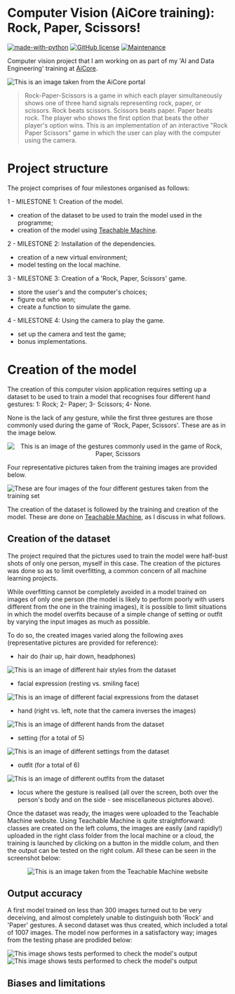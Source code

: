 # Computer Vision (AiCore training): Rock, Paper, Scissors!

[![made-with-python](https://img.shields.io/badge/Made%20with-Python-1f425f.svg)](https://www.python.org/)
[![GitHub license](https://img.shields.io/github/license/Naereen/StrapDown.js.svg)](https://github.com/Naereen/StrapDown.js/blob/master/LICENSE)
[![Maintenance](https://img.shields.io/badge/Maintained%3F-no-red.svg)](https://bitbucket.org/lbesson/ansi-colors)

Computer vision project that I am working on as part of my 'AI and Data Engineering' training at [AiCore](https://www.theaicore.com/).

![This is an image taken from the AiCore portal](images/portal_png.png)

> Rock-Paper-Scissors is a game in which each player simultaneously shows one of three hand signals representing rock, paper, or scissors. Rock beats scissors. Scissors beats paper. Paper beats rock. The player who shows the first option that beats the other player's option wins. This is an implementation of an interactive "Rock Paper Scissors" game in which the user can play with the computer using the camera.

# Project structure

The project comprises of four milestones organised as follows:

1 - MILESTONE 1: Creation of the model.
- creation of the dataset to be used to train the model used in the programme;
- creation of the model using [Teachable Machine](https://teachablemachine.withgoogle.com/).

2 - MILESTONE 2: Installation of the dependencies.
- creation of a new virtual environment;
- model testing on the local machine.

3 - MILESTONE 3: Creation of a 'Rock, Paper, Scissors' game.
- store the user's and the computer's choices;
- figure out who won;
- create a function to simulate the game.

4 - MILESTONE 4: Using the camera to play the game.
- set up the camera and test the game;
- bonus implementations.

# Creation of the model

The creation of this computer vision application requires setting up a dataset to be used to train a model that recognises four different hand gestures: 1: Rock; 2- Paper; 3- Scissors; 4- None.

None is the lack of any gesture, while the first three gestures are those commonly used during the game of 'Rock, Paper, Scissors'. These are as in the image below.

<p align="center">
<img src="images/gestures.png" alt="This is an image of the gestures commonly used in the game of Rock, Paper, Scissors" />
</p>

Four representative pictures taken from the training images are provided below.

<p>
<img src="images/gestures_demo.png" alt="These are four images of the four different gestures taken from the training set" />
</p>

The creation of the dataset is followed by the training and creation of the model. These are done on [Teachable Machine](https://teachablemachine.withgoogle.com/), as I discuss in what follows.

## Creation of the dataset

The project required that the pictures used to train the model were half-bust shots of only one person, myself in this case. The creation of the pictures was done so as to limit overfitting, a common concern of all machine learning projects. 

While overfitting cannot be completely avoided in a model trained on images of only one person (the model is likely to perform poorly with users different from the one in the training images), it is possible to limit situations in which the model overfits because of a simple change of setting or outfit by varying the input images as much as possible.

To do so, the created images varied along the following axes (representative pictures are provided for reference):

- hair do (hair up, hair down, headphones)

![This is an image of different hair styles from the dataset](images/hair.png)
- facial expression (resting vs. smiling face)

![This is an image of different facial expressions from the dataset](images/expressions.png)
- hand (right vs. left, note that the camera inverses the images)

![This is an image of different hands from the dataset](images/hands.png)
- setting (for a total of 5)

![This is an image of different settings from the dataset](images/settings.png)
- outfit (for a total of 6)

![This is an image of different outfits from the dataset](images/outfits.png)

- locus where the gesture is realised (all over the screen, both over the person's body and on the side - see miscellaneous pictures above).

Once the dataset was ready, the images were uploaded to the Teachable Machine website. Using Teachable Machine is quite straightforward: classes are created on the left colums, the images are easily (and rapidly!) uploaded in the right class folder from the local machine or a cloud, the training is launched by clicking on a button in the middle colum, and then the output can be tested on the right colum. All these can be seen in the screenshot below:

<p align="center">
<img src="images/output_none.png" alt="This is an image taken from the Teachable Machine website" />
</p>

## Output accuracy

A first model trained on less than 300 images turned out to be very deceiving, and almost completely unable to distinguish both 'Rock' and 'Paper' gestures. A second dataset was thus created, which included a total of 1007 images. The model now performes in a satisfactory way; images from the testing phase are prodided below:

![This image shows tests performed to check the model's output](images/test_1.png)
![This image shows tests performed to check the model's output](images/test_2.png)

## Biases and limitations